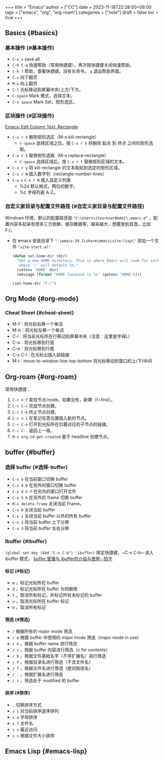 +++
title = "Emacs"
author = ["CC"]
date = 2023-11-18T22:28:00+08:00
tags = ["emacs", "org", "org-roam"]
categories = ["note"]
draft = false
toc = true
+++

## Basics {#basics}


### 基本操作 {#基本操作}

-   `C-x s` save all
-   `C-h C-q` 快速帮助（常用快捷键），再次按快捷键关闭快速帮助。
-   `C-h ?` 帮助，查看快捷键。没有长命令。 `q` 退出帮助界面。
-   `C-v` 向下翻页
-   `M-v` 向上翻页
-   `C-l` 光标移动到屏幕中央/上方/下方。
-   `C-space` Mark 模式，选择文本。
-   `C-x space` Mark Set，矩形选区。


### 区块操作 {#区块操作}

[Emacs: Edit Column Text, Rectangle](http://xahlee.info/emacs/emacs/emacs_string-rectangle_ascii-art.html)

-   `C-x r k` 删除矩形选区（M-x kill-rectangle）
    -   `C-space` 选择区域之后，按  `C-x r k` 将删除 起点 到 终点 之间的矩形选取。
-   `C-x r t` 替换矩形选取（M-x replace-rectangle）
    -   `C-space` 选择区域后，按 `C-x r t` 替换矩形区域的文本。
-   `C-x r y` 将 kill-rectangle 的文本粘贴到选定的矩形区域。
-   `C-x r N` 插入数字列（rectangle-number-lines）
-   `C-u` + `C-x r N` 插入自定义列表
    -   %2d 默认格式，两位的数字。
    -   %c 字母列表 A-Z。


### 自定义家目录与配置文件路径 {#自定义家目录与配置文件路径}

Windows 环境，默认的配置路径是 `"C:\Users\{YourUserName}\.emacs.d"` ，配置内容多起来有很多三方依赖、缓存数据等，越来越大，想要放到其盘，比如 F:/。

-   在 emacs 安装目录下 `".\emacs-29.1\share\emacs\site-lisp\"` 添加一个文件 `"site-start.el"`
    ```lisp
    (defun set-home-dir (dir)
      "Set a new HOME directory. This is where Emacs will look for init files and
       where '~' will default to."
      (setenv "HOME" dir)
      (message (format "HOME location is %s" (getenv "HOME"))))

    (set-home-dir "F:/")
    ```


## Org Mode {#org-mode}


### Cheat Sheet {#cheat-sheet}

-   M-f：将光标右移一个单词
-   M-b：将光标左移一个单词
-   C-l：将当前光标所在行移动到屏幕中央（注意：这里是字母L）
-   C-a：将光标移到行首
-   C-e：将光标移到行尾
-   C-x C-l : 在光标出插入超链接
-   M-r : move-to-window-line-top-bottom 将光标移动到窗口的上/下/中间


## Org-roam {#org-roam}

常用快捷键：

1.  `C-c n f` 查找节点/node，如果没有，新建（f=find）。
2.  `C-c C-c` 完成节点创建。
3.  `C-c C-k` 终止节点创建。
4.  `C-c n i` 在笔记任意位置插入新的节点。
5.  `C-c C-o` 打开到光标所在位置对应的子节点的链接。
6.  `C-c C-.` 返回上一级。
7.  `M-x org-id-get-created` 基于 headline 创建节点。


## buffer {#buffer}


### 选择 buffer {#选择-buffer}

-   `C-x b` 在当前窗口切换 buffer
-   `C-x 4 b` 在另外的窗口切换 buffer
-   `C-x 4 C-f` 在另外的窗口打开文件
-   `C-x 5 b` 在另外的 frame 切换 buffer
-   `M-x delete-frame` 关闭当前 Frame。
-   `C-x 0` 关闭当前 buffer
-   `C-x 1` 关闭当前 buffer 以外的所有 buffer
-   `C-x 2` 将当前 buffer 上下分屏
-   `C-x 3` 将当前 buffer 左右分屏


### Ibuffer {#ibuffer}

`(global-set-key (kbd "C-x C-b") 'ibuffer)` 绑定快捷键，~C-x C-b~ 进入 ibuffer 模式。
[buffer 管理与 ibuffer的介绍与使用--知乎](https://zhuanlan.zhihu.com/p/482720932)


#### 标记 {#标记}

-   `m` ，标记光标所在 buffer
-   `d` ，标记光标所在 buffer 为将删除
-   `t` ，取消所有标记，并标记所有未标记的 buffer
-   `u` ，取消光标所在 buffer 标记
-   `U` ，取消所有标记


#### 筛选 {#筛选}

-   `/` 根据所有的 major mode 筛选
-   `/ m` 根据 buffer 中使用的 major mode 筛选（major mode in use）
-   `/ n` ，根据 buffer name 进行筛选
-   `/ c` ，根据 buffer 内容进行筛选（c for contents）
-   `/ b` ，根据文件基础名字（不带扩展名）进行筛选
-   `/ F` ，根据目录名进行筛选（不含文件名）
-   `/ f` ，根据文件名进行筛选（绝对路径名）
-   `/ .` ，根据扩展名进行筛选
-   `/ i` ，筛选处于 modified 的 buffer


#### 排序 {#排序}

-   `,` 切换排序方式
-   `s i` 对当前排序逆序排列
-   `s a` 字母排序
-   `s f` 文件名
-   `s v` 最近访问
-   `s s` 根据文件大小排序


## Emacs Lisp {#emacs-lisp}
